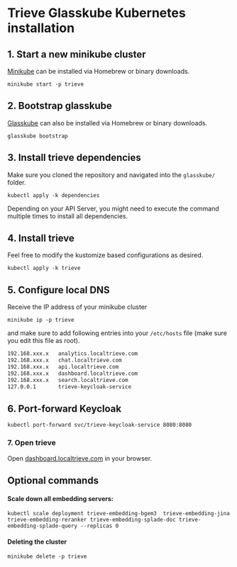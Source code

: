# Trieve Glasskube Kubernetes installation


## 1. Start a new minikube cluster

[Minikube](https://minikube.sigs.k8s.io/docs/start/) can be installed via Homebrew or binary downloads.

```shell
minikube start -p trieve
```

## 2. Bootstrap glasskube

[Glasskube](https://glasskube.dev/docs/getting-started/install/) can also be installed via Homebrew or binary downloads.

```shell
glasskube bootstrap
```

## 3. Install trieve dependencies

Make sure you cloned the repository and navigated into the `glasskube/` folder.

```shell
kubectl apply -k dependencies 
```

Depending on your API Server, you might need to execute the command multiple times to install all dependencies.

## 4. Install trieve

Feel free to modify the kustomize based configurations as desired.

```shell
kubectl apply -k trieve 
```


## 5. Configure local DNS


Receive the IP address of your minikube cluster

```shell
minikube ip -p trieve
```

and make sure to add following entries into your `/etc/hosts` file (make sure you edit this file as root).

```txt
192.168.xxx.x   analytics.localtrieve.com
192.168.xxx.x   chat.localtrieve.com
192.168.xxx.x   api.localtrieve.com
192.168.xxx.x   dashboard.localtrieve.com
192.168.xxx.x   search.localtrieve.com
127.0.0.1       trieve-keycloak-service
```


## 6. Port-forward Keycloak

```shell
kubectl port-forward svc/trieve-keycloak-service 8080:8080
```


### 7. Open trieve

Open [dashboard.localtrieve.com](http://dashboard.localtrieve.com) in your browser.

## Optional commands

#### Scale down all embedding servers:

```shell
kubectl scale deployment trieve-embedding-bgem3  trieve-embedding-jina trieve-embedding-reranker trieve-embedding-splade-doc trieve-embedding-splade-query --replicas 0

```

#### Deleting the cluster

```shell
minikube delete -p trieve
```
